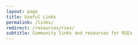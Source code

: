 ```yaml
---
layout: page
title: Useful Links
permalink: /links/
redirect: /resources/rses/
subtitle: Community links and resources for RSEs
---
```

